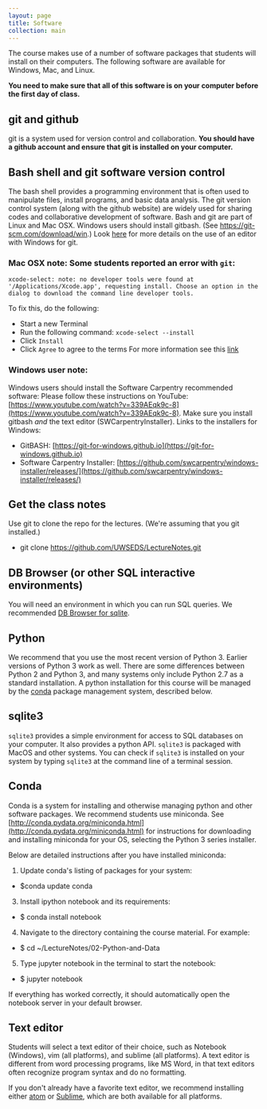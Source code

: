 ```yaml
---
layout: page
title: Software
collection: main
---
```


The course makes use of a number of software packages that students
will install on their computers.
The following software are available for Windows, Mac, and Linux.

**You need to make sure that all of this software is on your computer before the first day of class.**

## git and github
git is a system used for version control and collaboration.
**You should have a github account and ensure that
git is installed on your computer.**

## Bash shell and git software version control
The bash shell provides a programming environment that
is often used to manipulate files, install programs, and
basic data analysis.
The git version control system (along with the github website)
are widely used for sharing codes and collaborative development
of software.
Bash and git are part of Linux and Mac OSX.
Windows users should install gitbash. (See https://git-scm.com/download/win.)
Look [here](https://github.com/UWSEDS/uwseds.github.io/blob/master/software_windows_texteditor.md)
for more
details on the use of an editor with Windows for git.

### Mac OSX note: Some students reported an error with ``git``:
```
xcode-select: note: no developer tools were found at '/Applications/Xcode.app', requesting install. Choose an option in the dialog to download the command line developer tools.
```
To fix this, do the following:

* Start a new Terminal
* Run the following command: ``xcode-select --install``
* Click ``Install``
* Click ``Agree`` to agree to the terms
For more information see this [link](http://mac-how-to.wonderhowto.com/how-to/install-command-line-developer-tools-without-xcode-0168115/)

### Windows user note:
Windows users should install the Software Carpentry recommended software:
Please follow these instructions on YouTube: [https://www.youtube.com/watch?v=339AEqk9c-8](https://www.youtube.com/watch?v=339AEqk9c-8).
Make sure you install gitbash _and_ the text editor (SWCarpentryInstaller).
Links to the installers for Windows:
* GitBASH: [https://git-for-windows.github.io](https://git-for-windows.github.io)
* Software Carpentry Installer: [https://github.com/swcarpentry/windows-installer/releases/](https://github.com/swcarpentry/windows-installer/releases/)


## Get the class notes
Use git to clone the repo for the lectures. (We're assuming that you git installed.)

- git clone https://github.com/UWSEDS/LectureNotes.git

## DB Browser (or other SQL interactive environments)
You will need an environment in which you can run SQL queries.
We recommended [DB Browser for sqlite](http://sqlitebrowser.org).

## Python
We recommend that you use the most recent version of Python 3.  Earlier
versions of Python 3 work as well.  There are some differences between Python 2
and Python 3, and many systems only include Python 2.7 as a standard
installation.  A python installation for this course will be managed by the
[conda](https://conda.io/docs/) package management system, described below.

## sqlite3
``sqlite3`` provides a simple environment for access to SQL databases on your computer.
It also provides a python API.
``sqlite3`` is packaged with MacOS and other systems.
You can check if ``sqlite3`` is installed on your system by typing ``sqlite3`` at the command line of a terminal session.

## Conda
Conda is a system for installing and otherwise managing python and other
software packages.  We recommend students use miniconda.  See
[http://conda.pydata.org/miniconda.html](http://conda.pydata.org/miniconda.html)
for instructions for downloading and installing miniconda for your OS, selecting
the Python 3 series installer.

Below are detailed instructions after you have installed miniconda:

1. Update conda's listing of packages for your system:
- $conda update conda
3. Install ipython notebook and its requirements:
- $ conda install notebook
4. Navigate to the directory containing the course material. For example:
- $ cd ~/LectureNotes/02-Python-and-Data
5. Type jupyter notebook in the terminal to start the notebook:
- $ jupyter notebook

If everything has worked correctly, it should automatically open the notebook
server in your default browser. 

## Text editor
Students will select a text editor of their choice, such as
Notebook (Windows), vim (all platforms), and sublime (all platforms).
A text editor is different from word processing programs,
like MS Word, in that text editors often recognize
program syntax and do no formatting.



If you don't already have a favorite text editor, we recommend installing either [atom](http://atom.io/) or [Sublime](http://www.sublimetext.com/), which are both available for all platforms.
